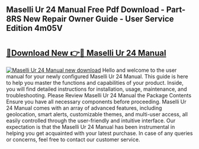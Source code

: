 ## Maselli Ur 24 Manual Free Pdf Download - Part-8RS New Repair Owner Guide - User Service Edition 4m05V

# <h2><a href="http://cf11022.oget.top/?id=Maselli+Ur+24+Manual">🔗Download New 👉🔴 Maselli Ur 24 Manual</a></h2>

[![Maselli Ur 24 Manual new download](https://i.imgur.com/5g1atiW.png)](http://cf11022.oget.top/?id=Maselli+Ur+24+Manual)
Hello and welcome to the user manual for your newly configured Maselli Ur 24 Manual. This guide is here to help you master the functions and capabilities of your product. Inside, you will find detailed instructions for installation, usage, maintenance, and troubleshooting. Please Review Maselli Ur 24 Manual the Package Contents Ensure you have all necessary components before proceeding. Maselli Ur 24 Manual comes with an array of advanced features, including geolocation, smart alerts, customizable themes, and multi-user access, all easily controlled through the user-friendly and intuitive interface. Our expectation is that the Maselli Ur 24 Manual has been instrumental in helping you get acquainted with your latest purchase. In case of any queries or concerns, feel free to contact our customer service.
